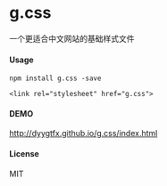 g.css
==========

一个更适合中文网站的基础样式文件

#### Usage

```
npm install g.css -save

```
```
<link rel="stylesheet" href="g.css">
```

#### DEMO

http://dyygtfx.github.io/g.css/index.html

#### License
MIT
